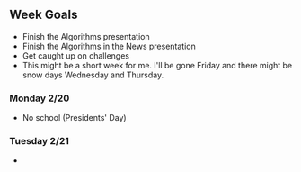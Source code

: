 ## Week Goals
 - Finish the Algorithms presentation
 - Finish the Algorithms in the News presentation
 - Get caught up on challenges
 - This might be a short week for me. I'll be gone Friday and there might be snow days Wednesday and Thursday.

### Monday 2/20
 - No school (Presidents' Day)

### Tuesday 2/21
 - 